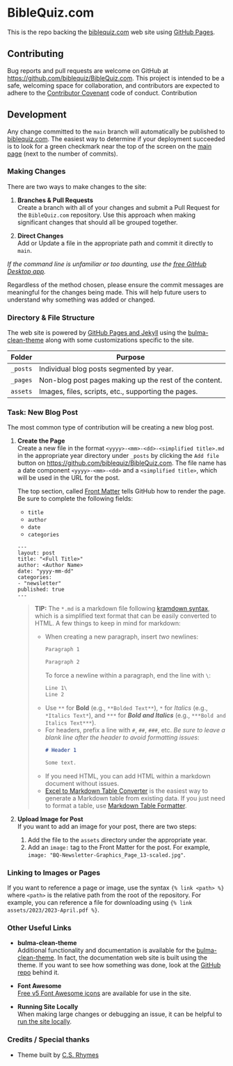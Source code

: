 # BibleQuiz.com
This is the repo backing the [biblequiz.com](https://biblequiz.com/) web site using [GitHub Pages](https://docs.github.com/en/pages).

## Contributing

Bug reports and pull requests are welcome on GitHub at https://github.com/biblequiz/BibleQuiz.com. This project is intended to be a safe, welcoming space for collaboration, and contributors are expected to adhere to the [Contributor Covenant](http://contributor-covenant.org) code of conduct. Contribution 

## Development
Any change committed to the `main` branch will automatically be published to [biblequiz.com](https://biblequiz.com/). The easiest way to determine if your deployment succeeded is to look for a green checkmark near the top of the screen on the [main page](https://github.com/biblequiz/BibleQuiz.com) (next to the number of commits).

### Making Changes
There are two ways to make changes to the site:

1. **Branches & Pull Requests**\
Create a branch with all of your changes and submit a Pull Request for the `BibleQuiz.com` repository. Use this approach when making significant changes that should all be grouped together.

2. **Direct Changes**\
Add or Update a file in the appropriate path and commit it directly to `main`.

*If the command line is unfamiliar or too daunting, use the [free GitHub Desktop app](https://desktop.github.com/).*

Regardless of the method chosen, please ensure the commit messages are meaningful for the changes being made. This will help future users to understand why something was added or changed.

### Directory & File Structure

The web site is powered by [GitHub Pages and Jekyll](https://docs.github.com/en/pages/setting-up-a-github-pages-site-with-jekyll/about-github-pages-and-jekyll) using the [bulma-clean-theme](http://www.csrhymes.com/bulma-clean-theme/) along with some customizations specific to the site.

| Folder   | Purpose                                                |
|----------|--------------------------------------------------------|
| `_posts` | Individual blog posts segmented by year.               |
| `_pages` | Non-blog post pages making up the rest of the content. |
| `assets` | Images, files, scripts, etc., supporting the pages.    |

### Task: New Blog Post
The most common type of contribution will be creating a new blog post.

1. **Create the Page**\
    Create a new file in the format `<yyyy>-<mm>-<dd>-<simplified title>.md` in the appropriate year directory under `_posts` by clicking the `Add file` button on https://github.com/biblequiz/BibleQuiz.com. The file name has a date component `<yyyy>-<mm>-<dd>` and a `<simplified title>`, which will be used in the URL for the post.

    The top section, called [Front Matter](https://jekyllrb.com/docs/front-matter/) tells GitHub how to render the page. Be sure to complete the following fields:
    * `title`
    * `author`
    * `date`
    * `categories`

    ```
    ---
    layout: post
    title: "<Full Title>"
    author: <Author Name>
    date: "yyyy-mm-dd"
    categories: 
    - "newsletter"
    published: true
    ---
    ```

    >**TIP:** The `*.md` is a markdown file following [kramdown syntax](https://kramdown.gettalong.org/syntax.html), which is a simplified text format that can be easily converted to HTML. A few things to keep in mind for markdown:
    >* When creating a new paragraph, insert *two* newlines:
    >   ```markdown
    >   Paragraph 1
    >
    >   Paragraph 2
    >   ```
    >   To force a newline within a paragraph, end the line with `\`:
    >   ```markdown
    >   Line 1\
    >   Line 2
    >   ```
    >* Use `**` for **Bold** (e.g., `**Bolded Text**`), `*` for *Italics* (e.g., `*Italics Text*`), and `***` for ***Bold and Italics*** (e.g., `***Bold and Italics Text***`).
    >* For headers, prefix a line with `#`, `##`, `###`, etc. *Be sure to leave a blank line after the header to avoid formatting issues*:
    >   ```markdown
    >   # Header 1
    >   
    >   Some text.
    >   ```
    >* If you need HTML, you can add HTML within a markdown document without issues.
    >* [Excel to Markdown Table Converter](https://tableconvert.com/excel-to-markdown) is the easiest way to generate a Markdown table from existing data. If you just need to format a table, use [Markdown Table Formatter](http://markdowntable.com).

2. **Upload Image for Post**\
    If you want to add an image for your post, there are two steps:
    1. Add the file to the `assets` directory under the appropriate year.
    2. Add an `image:` tag to the Front Matter for the post. For example, `image: "BQ-Newsletter-Graphics_Page_13-scaled.jpg"`.

### Linking to Images or Pages
If you want to reference a page or image, use the syntax `{% link <path> %}` where `<path>` is the relative path from the root of the repository. For example, you can reference a file for downloading using `{% link assets/2023/2023-April.pdf %}`.

### Other Useful Links

* **bulma-clean-theme**\
Additional functionality and documentation is available for the [bulma-clean-theme](https://bulma.io/documentation/). In fact, the documentation web site is built using the theme. If you want to see how something was done, look at the [GitHub repo](https://github.com/chrisrhymes/bulma-clean-theme) behind it.

* **Font Awesome**\
[Free v5 Font Awesome icons](https://fontawesome.com/v5/search?o=r&m=free) are available for use in the site.

* **Running Site Locally**\
When making large changes or debugging an issue, it can be helpful to [run the site locally](https://docs.github.com/en/pages/setting-up-a-github-pages-site-with-jekyll/testing-your-github-pages-site-locally-with-jekyll).

### Credits / Special thanks

- Theme built by [C.S. Rhymes](https://www.csrhymes.com)
